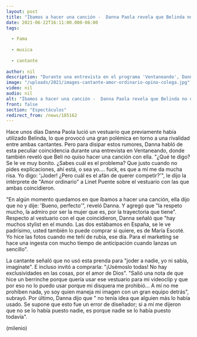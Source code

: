 ```yaml
---
layout: post
title: "Íbamos a hacer una canción -  Danna Paola revela que Belinda no quiso colaborar con ella"
date: 2021-06-22T16:11:00.000-06:00
tags:
  
  - Fama
  
  - musica
  
  - cantante
  
author: nil
description: "Durante una entrevista en el programa 'Ventaneando', Danna también opinó sobre la coincidencia de vestuario que tuvieron hace unos días. "
image: "/uploads/2021/images-cantante-amor-ordinario-opino-colega.jpg"
video: nil
audio: nil
alt: "Íbamos a hacer una canción -  Danna Paola revela que Belinda no quiso colaborar con ella"
front: false
section: "Espectáculos"
redirect_from: /news/185162
---
```


Hace unos días Danna Paola lució un vestuario que previamente había utilizado Belinda, lo que provocó una gran polémica en torno a una rivalidad entre ambas cantantes. Pero para disipar estos rumores, Danna habló de esta peculiar coincidencia durante una entrevista en Ventaneando, donde también reveló que Beli no quiso hacer una canción con ella.  "¿Qué te digo? Se le ve muy bonito. ¿Sabes cuál es el problema? Que justo cuando no pides explicaciones, ahí está, o sea yo.... fuck, es que a mí me da mucha risa. Yo digo: '¡Joder! ¿Pero cuál es el afán de querer competir?'", le dijo la intérprete de "Amor ordinario" a Linet Puente sobre el vestuario con las que ambas coincidieron. 

"En algún momento quedamos en que íbamos a hacer una canción, ella dijo que no y dije: 'Bueno, perfecto'", reveló Danna. Y agregó que "la respeto mucho, la admiro por ser la mujer que es, por la trayectoria que tiene". Respecto al vestuario con el que coincidieron, Danna señaló que "hay muchos stylist en el mundo. Las dos estábamos en España, se le ve padrísimo, usted también lo puede comprar si quiere, es de María Escoté. Yo hice las fotos cuando me teñí de rubia, ese día. Para el marketing se hace una ingesta con mucho tiempo de anticipación cuando lanzas un sencillo". 

La cantante señaló que no usó esta prenda para "joder a nadie, yo ni sabía, imagínate". E incluso invitó a comprarla: "¡Usémoslo todas! No hay exclusividades en las cosas, por el amor de Dios". "Salió una nota de que hice un berrinche porque quería usar ese vestuario para mi videoclip y que por eso no lo puedo usar porque mi disquera me prohibió... A mí no me prohíben nada, yo soy quien maneja mi imagen con un gran equipo detrás", subrayó.  Por último, Danna dijo que " no tenía idea que alguien más lo había usado. Se supone que esto fue un error de diseñador; si a mí me dijeron que no se lo había puesto nadie, es porque nadie se lo había puesto todavía". 

(milenio)